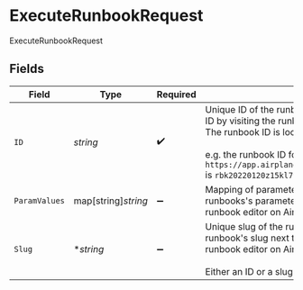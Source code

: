 # ExecuteRunbookRequest

ExecuteRunbookRequest


## Fields

| Field                                                                                                                                                                                                                                                         | Type                                                                                                                                                                                                                                                          | Required                                                                                                                                                                                                                                                      | Description                                                                                                                                                                                                                                                   | Example                                                                                                                                                                                                                                                       |
| ------------------------------------------------------------------------------------------------------------------------------------------------------------------------------------------------------------------------------------------------------------- | ------------------------------------------------------------------------------------------------------------------------------------------------------------------------------------------------------------------------------------------------------------- | ------------------------------------------------------------------------------------------------------------------------------------------------------------------------------------------------------------------------------------------------------------- | ------------------------------------------------------------------------------------------------------------------------------------------------------------------------------------------------------------------------------------------------------------- | ------------------------------------------------------------------------------------------------------------------------------------------------------------------------------------------------------------------------------------------------------------- |
| `ID`                                                                                                                                                                                                                                                          | *string*                                                                                                                                                                                                                                                      | :heavy_check_mark:                                                                                                                                                                                                                                            | Unique ID of the runbook. You can find your runbook's ID by visiting the runbook's page on Airplane.<br/>The runbook ID is located at the end of the url.<br/><br/>e.g. the runbook ID for `https://app.airplane.dev/runbooks/rbk20220120z15kl79` is `rbk20220120z15kl79` | rbk20220120z15kl79                                                                                                                                                                                                                                            |
| `ParamValues`                                                                                                                                                                                                                                                 | map[string]*string*                                                                                                                                                                                                                                           | :heavy_minus_sign:                                                                                                                                                                                                                                            | Mapping of parameter slug to value. You can find your runbooks's parameter slugs inside the<br/>runbook editor on Airplane.                                                                                                                                   |                                                                                                                                                                                                                                                               |
| `Slug`                                                                                                                                                                                                                                                        | **string*                                                                                                                                                                                                                                                     | :heavy_minus_sign:                                                                                                                                                                                                                                            | Unique slug of the runbook. You can find your runbook's slug next to the runbook's name within the<br/>runbook editor on Airplane.<br/><br/>Either an ID or a slug must be provided.                                                                          | hello_world                                                                                                                                                                                                                                                   |